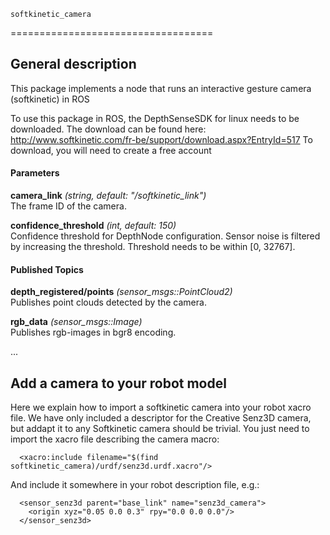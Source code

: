	softkinetic_camera
===================================

General description
---------------------
This package implements a node that runs an interactive gesture camera (softkinetic) in ROS

To use this package in ROS, the DepthSenseSDK for linux needs to be downloaded. 
The download can be found here:
http://www.softkinetic.com/fr-be/support/download.aspx?EntryId=517
To download, you will need to create a free account

#### Parameters
**camera_link** *(string, default: "/softkinetic_link")*   
 The frame ID of the camera.

**confidence_threshold** *(int, default: 150)*   
 Confidence threshold for DepthNode configuration.
 Sensor noise is filtered by increasing the threshold.
 Threshold needs to be within [0, 32767].


#### Published Topics
**depth_registered/points** *(sensor_msgs::PointCloud2)*   
 Publishes point clouds detected by the camera.

**rgb_data** *(sensor_msgs::Image)*   
 Publishes rgb-images in bgr8 encoding.

...

Add a camera to your robot model
--------------------------------
Here we explain how to import a softkinetic camera into your robot xacro file. We have only included a descriptor for the Creative Senz3D camera, but addapt it to any Softkinetic camera should be trivial. You just need to import the xacro file describing the camera macro:
```
  <xacro:include filename="$(find softkinetic_camera)/urdf/senz3d.urdf.xacro"/>
```
And include it somewhere in your robot description file, e.g.:
```
  <sensor_senz3d parent="base_link" name="senz3d_camera">
    <origin xyz="0.05 0.0 0.3" rpy="0.0 0.0 0.0"/>
  </sensor_senz3d>
```
